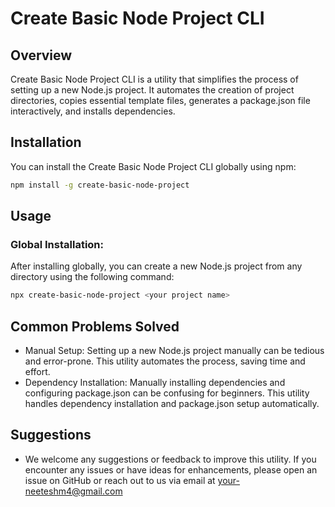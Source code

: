 # Create Basic Node Project CLI

## Overview

Create Basic Node Project CLI is a utility that simplifies the process of setting up a new Node.js project. It automates the creation of project directories, copies essential template files, generates a package.json file interactively, and installs dependencies.

## Installation

You can install the Create Basic Node Project CLI globally using npm:

```bash
npm install -g create-basic-node-project
```

## Usage
### Global Installation:
After installing globally, you can create a new Node.js project from any directory using the following command:

```bash
npx create-basic-node-project <your project name>
```

## Common Problems Solved
* Manual Setup: Setting up a new Node.js project manually can be tedious and error-prone. This utility automates the process, saving time and effort.
* Dependency Installation: Manually installing dependencies and configuring package.json can be confusing for beginners. This utility handles dependency installation and package.json setup automatically.

## Suggestions
* We welcome any suggestions or feedback to improve this utility. If you encounter any issues or have ideas for enhancements, please open an issue on GitHub or reach out to us via email at your-neeteshm4@gmail.com